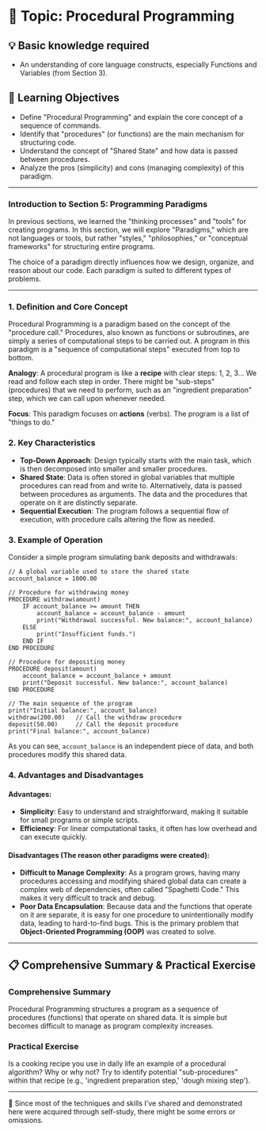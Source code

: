 # 📖 Topic: Procedural Programming

## 💡 Basic knowledge required

- An understanding of core language constructs, especially Functions and Variables (from Section 3).

## 🎯 Learning Objectives

- Define "Procedural Programming" and explain the core concept of a sequence of commands.
- Identify that "procedures" (or functions) are the main mechanism for structuring code.
- Understand the concept of "Shared State" and how data is passed between procedures.
- Analyze the pros (simplicity) and cons (managing complexity) of this paradigm.

---

### Introduction to Section 5: Programming Paradigms

In previous sections, we learned the "thinking processes" and "tools" for creating programs. In this section, we will explore "Paradigms," which are not languages or tools, but rather "styles," "philosophies," or "conceptual frameworks" for structuring entire programs.

The choice of a paradigm directly influences how we design, organize, and reason about our code. Each paradigm is suited to different types of problems.

---

### 1. Definition and Core Concept

Procedural Programming is a paradigm based on the concept of the "procedure call." Procedures, also known as functions or subroutines, are simply a series of computational steps to be carried out. A program in this paradigm is a "sequence of computational steps" executed from top to bottom.

**Analogy**: A procedural program is like a **recipe** with clear steps: 1, 2, 3... We read and follow each step in order. There might be "sub-steps" (procedures) that we need to perform, such as an "ingredient preparation" step, which we can call upon whenever needed.

**Focus**: This paradigm focuses on **actions** (verbs). The program is a list of "things to do."

### 2. Key Characteristics

-   **Top-Down Approach**: Design typically starts with the main task, which is then decomposed into smaller and smaller procedures.
-   **Shared State**: Data is often stored in global variables that multiple procedures can read from and write to. Alternatively, data is passed between procedures as arguments. The data and the procedures that operate on it are distinctly separate.
-   **Sequential Execution**: The program follows a sequential flow of execution, with procedure calls altering the flow as needed.

### 3. Example of Operation

Consider a simple program simulating bank deposits and withdrawals:

```
// A global variable used to store the shared state
account_balance = 1000.00

// Procedure for withdrawing money
PROCEDURE withdraw(amount)
    IF account_balance >= amount THEN
        account_balance = account_balance - amount
        print("Withdrawal successful. New balance:", account_balance)
    ELSE
        print("Insufficient funds.")
    END IF
END PROCEDURE

// Procedure for depositing money
PROCEDURE deposit(amount)
    account_balance = account_balance + amount
    print("Deposit successful. New balance:", account_balance)
END PROCEDURE

// The main sequence of the program
print("Initial balance:", account_balance)
withdraw(200.00)   // Call the withdraw procedure
deposit(50.00)     // Call the deposit procedure
print("Final balance:", account_balance)
```

As you can see, `account_balance` is an independent piece of data, and both procedures modify this shared data.

### 4. Advantages and Disadvantages

#### Advantages:

-   **Simplicity**: Easy to understand and straightforward, making it suitable for small programs or simple scripts.
-   **Efficiency**: For linear computational tasks, it often has low overhead and can execute quickly.

#### Disadvantages (The reason other paradigms were created):

-   **Difficult to Manage Complexity**: As a program grows, having many procedures accessing and modifying shared global data can create a complex web of dependencies, often called "Spaghetti Code." This makes it very difficult to track and debug.
-   **Poor Data Encapsulation**: Because data and the functions that operate on it are separate, it is easy for one procedure to unintentionally modify data, leading to hard-to-find bugs. This is the primary problem that **Object-Oriented Programming (OOP)** was created to solve.

---

## 📋 Comprehensive Summary & Practical Exercise

### Comprehensive Summary

Procedural Programming structures a program as a sequence of procedures (functions) that operate on shared data. It is simple but becomes difficult to manage as program complexity increases.

### Practical Exercise

Is a cooking recipe you use in daily life an example of a procedural algorithm? Why or why not? Try to identify potential "sub-procedures" within that recipe (e.g., 'ingredient preparation step,' 'dough mixing step').

---

📍 Since most of the techniques and skills I've shared and demonstrated here were acquired through self-study, there might be some errors or omissions.
